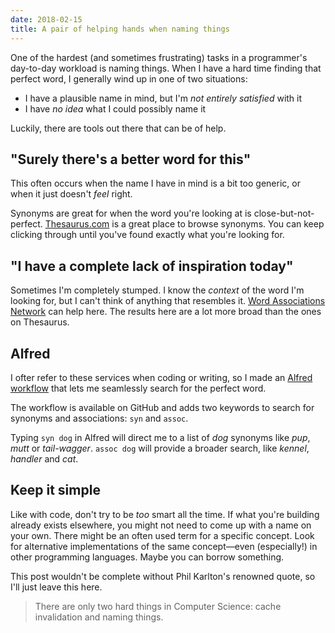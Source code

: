 ```yaml
---
date: 2018-02-15
title: A pair of helping hands when naming things
---
```

One of the hardest (and sometimes frustrating) tasks in a programmer's day-to-day workload is naming things. When I have a hard time finding that perfect word, I generally wind up in one of two situations:

- I have a plausible name in mind, but I'm _not entirely satisfied_ with it
- I have _no idea_ what I could possibly name it

Luckily, there are tools out there that can be of help.

## "Surely there's a better word for this"

This often occurs when the name I have in mind is a bit too generic, or when it just doesn't _feel_ right.

Synonyms are great for when the word you're looking at is close-but-not-perfect.
[Thesaurus.com](http://www.thesaurus.com/) is a great place to browse synonyms. You can keep clicking through until you've found exactly what you're looking for.

## "I have a complete lack of inspiration today"

Sometimes I'm completely stumped. I know the _context_ of the word I'm looking for, but I can't think of anything that resembles it. [Word Associations Network](https://wordassociations.net) can help here. The results here are a lot more broad than the ones on Thesaurus.

## Alfred

I ofter refer to these services when coding or writing, so I made an [Alfred workflow](https://github.com/sebastiandedeyne/naming-things-alfred-workflow) that lets me seamlessly search for the perfect word.

The workflow is available on GitHub and adds two keywords to search for synonyms and associations: `syn` and `assoc`.

Typing `syn dog` in Alfred will direct me to a list of _dog_ synonyms like _pup_, _mutt_ or _tail-wagger_. `assoc dog` will provide a broader search, like _kennel_, _handler_ and _cat_.

## Keep it simple

Like with code, don't try to be _too_ smart all the time. If what you're building already exists elsewhere, you might not need to come up with a name on your own. There might be an often used term for a specific concept. Look for alternative implementations of the same concept—even (especially!) in other programming languages. Maybe you can borrow something.

This post wouldn't be complete without Phil Karlton's renowned quote, so I'll just leave this here.

> There are only two hard things in Computer Science: cache invalidation and naming things.
